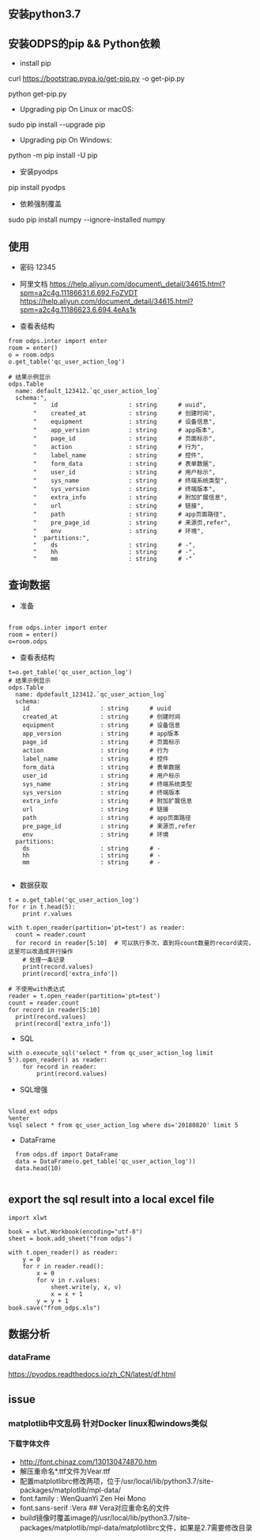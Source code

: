## 安装python3.7

## 安装ODPS的pip && Python依赖

 * install pip

 curl https://bootstrap.pypa.io/get-pip.py -o get-pip.py

 python get-pip.py

 * Upgrading pip On Linux or macOS:

 sudo pip install --upgrade pip

 * Upgrading pip On Windows: 

 python -m pip install -U pip

 * 安装pyodps

 pip install pyodps
 
* 依赖强制覆盖

 sudo pip install numpy --ignore-installed numpy
 
## 使用
* 密码
  12345
* 阿里文档
 https://help.aliyun.com/document\_detail/34615.html?spm=a2c4g.11186631.6.692.FoZVDT
 https://help.aliyun.com/document_detail/34615.html?spm=a2c4g.11186623.6.694.4eAs1k

 
* 查看表结构

```
from odps.inter import enter
room = enter()
o = room.odps
o.get_table('qc_user_action_log')

# 结果示例显示
odps.Table
  name: default_123412.`qc_user_action_log`
  schema:",
       "    id                    : string      # uuid",
       "    created_at            : string      # 创建时间",
       "    equipment             : string      # 设备信息",
       "    app_version           : string      # app版本",
       "    page_id               : string      # 页面标示",
       "    action                : string      # 行为",
       "    label_name            : string      # 控件",
       "    form_data             : string      # 表单数据",
       "    user_id               : string      # 用户标示",
       "    sys_name              : string      # 终端系统类型",
       "    sys_version           : string      # 终端版本",
       "    extra_info            : string      # 附加扩展信息",
       "    url                   : string      # 链接",
       "    path                  : string      # app页面路径",
       "    pre_page_id           : string      # 来源页,refer",
       "    env                   : string      # 环境",
       "  partitions:",
       "    ds                    : string      # -",
       "    hh                    : string      # -",
       "    mm                    : string      # -"
```
## 查询数据

* 准备

```

from odps.inter import enter
room = enter()
o=room.odps 
```

* 查看表结构

```
t=o.get_table('qc_user_action_log')
# 结果示例显示
odps.Table
  name: dpdefault_123412.`qc_user_action_log`
  schema:
    id                    : string      # uuid
    created_at            : string      # 创建时间
    equipment             : string      # 设备信息
    app_version           : string      # app版本
    page_id               : string      # 页面标示
    action                : string      # 行为
    label_name            : string      # 控件
    form_data             : string      # 表单数据
    user_id               : string      # 用户标示
    sys_name              : string      # 终端系统类型
    sys_version           : string      # 终端版本
    extra_info            : string      # 附加扩展信息
    url                   : string      # 链接
    path                  : string      # app页面路径
    pre_page_id           : string      # 来源页,refer
    env                   : string      # 环境
  partitions:
    ds                    : string      # -
    hh                    : string      # -
    mm                    : string      # -
 
```

* 数据获取

```
t = o.get_table('qc_user_action_log')
for r in t.head(5):
    print r.values

with t.open_reader(partition='pt=test') as reader:
  count = reader.count
  for record in reader[5:10]  # 可以执行多次，直到将count数量的record读完，这里可以改造成并行操作
    # 处理一条记录
    print(record.values)
    print(record['extra_info'])

# 不使用with表达式
reader = t.open_reader(partition='pt=test')
count = reader.count
for record in reader[5:10]
  print(record.values)
  print(record['extra_info'])

```

* SQL

```
with o.execute_sql('select * from qc_user_action_log limit 5').open_reader() as reader:
    for record in reader:
        print(record.values)

```

* SQL增强

```

%load_ext odps
%enter
%sql select * from qc_user_action_log where ds='20180820' limit 5

```

* DataFrame

```
  from odps.df import DataFrame
  data = DataFrame(o.get_table('qc_user_action_log'))
  data.head(10)
  
```

## export the sql result into a local excel file

```
import xlwt

book = xlwt.Workbook(encoding="utf-8")
sheet = book.add_sheet("from odps")

with t.open_reader() as reader:
    y = 0
    for r in reader.read():
        x = 0
        for v in r.values:
            sheet.write(y, x, v)
            x = x + 1
        y = y + 1
book.save("from_odps.xls")

```

## 数据分析

### dataFrame
  https://pyodps.readthedocs.io/zh_CN/latest/df.html


## issue

### matplotlib中文乱码  针对Docker linux和windows类似

#### 下载字体文件 
* http://font.chinaz.com/130130474870.htm
* 解压重命名*.ttf文件为Vear.ttf
* 配置matplotlibrc修改两项，位于/usr/local/lib/python3.7/site-packages/matplotlib/mpl-data/
* font.family         : WenQuanYi Zen Hei Mono
* font.sans-serif     :Vera ## Vera对应重命名的文件
* build镜像时覆盖image的/usr/local/lib/python3.7/site-packages/matplotlib/mpl-data/matplotlibrc文件，如果是2.7需要修改目录
